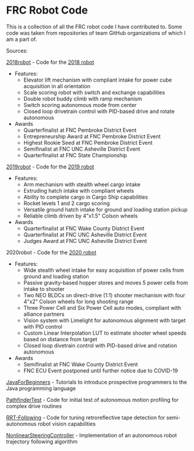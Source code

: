 # FRC Robot Code
This is a collection of all the FRC robot code I have contributed to. Some code was taken from repositories of team GitHub organizations of which I am a part of.

Sources:

[2018robot](https://github.com/team6908/2018robot) - Code for the [2018 robot](https://www.thebluealliance.com/team/6908/2018)
* Features:
  * Elevator lift mechanism with compliant intake for power cube acquisition in all orientation
  * Scale scoring robot with switch and exchange capabilities
  * Double robot buddy climb with ramp mechanism
  * Switch scoring autonomous mode from center
  * Closed loop drivetrain control with PID-based drive and rotate autonomous
* Awards
  * Quarterfinalist at FNC Pembroke District Event
  * Entrepreneurship Award at FNC Pembroke District Event
  * Highest Rookie Seed at FNC Pembroke District Event
  * Semifinalist at FNC UNC Asheville District Event
  * Quarterfinalist at FNC State Championship

[2019robot](https://github.com/frc6908/2019neptune) - Code for the [2019 robot](https://www.thebluealliance.com/team/6908/2019)
* Features:
  * Arm mechanism with stealth wheel cargo intake
  * Extruding hatch intake with compliant wheels
  * Ability to complete cargo in Cargo Ship capabilities
  * Rocket levels 1 and 2 cargo scoring
  * Versatile ground hatch intake for ground and loading station pickup
  * Reliable climb driven by 4"x1.5" Colson wheels
* Awards
  * Quarterfinalist at FNC Wake County District Event
  * Quarterfinalist at FNC UNC Asheville District Event
  * Judges Award at FNC UNC Asheville District Event

2020robot - Code for the [2020 robot](https://www.thebluealliance.com/team/6908/2020)
* Features:
  * Wide stealth wheel intake for easy acquisition of power cells from ground and loading station
  * Passive gravity-based hopper stores and moves 5 power cells from intake to shooter
  * Two NEO BLDCs on direct-drive (1:1) shooter mechanism with four 4"x2" Colson wheels for long shooting range
  * Three Power Cell and Six Power Cell auto modes, compliant with alliance partners
  * Vision system with Limelight for autonomous alignment with target with PID control
  * Custom Linear Interpolation LUT to estimate shooter wheel speeds based on distance from target
  * Closed loop divetrain control with PID-based drive and rotation autonomous
* Awards
  * Semifinalist at FNC Wake County District Event
  * FNC ECU Event postponed until further notice due to COVID-19

[JavaForBeginners](https://github.com/frc6908/JavaForBeginners) - Tutorials to introduce prospective programmers to the Java programming language

[PathfinderTest](https://github.com/frc6908/PathfinderTest) - Code for initial test of autonomous motion profiling for complex drive routines

[RRT-Following](https://github.com/frc6908/RRT-Following) - Code for tuning retroreflective tape detection for semi-autonomous robot vision capabilities

[NonlinearSteeringController](https://github.com/joydeepm02/NonlinearSteeringController) - Implementation of an autonomous robot trajectory following algorithm
